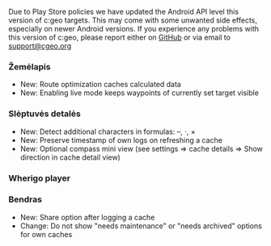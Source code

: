 Due to Play Store policies we have updated the Android API level this version of c:geo targets. This may come with some unwanted side effects, especially on newer Android versions. If you experience any problems with this version of c:geo, please report either on [GitHub](https://github.com/cgeo/cgeo) or via email to [support@cgeo.org](mailto:support@cgeo.org)

### Žemėlapis
- New: Route optimization caches calculated data
- New: Enabling live mode keeps waypoints of currently set target visible

### Slėptuvės detalės
- New: Detect additional characters in formulas: –, ⋅, ×
- New: Preserve timestamp of own logs on refreshing a cache
- New: Optional compass mini view (see settings => cache details => Show direction in cache detail view)

### Wherigo player

### Bendras
- New: Share option after logging a cache
- Change: Do not show "needs maintenance" or "needs archived" options for own caches

